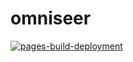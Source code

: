 # omniseer

[![pages-build-deployment](https://github.com/jburo1/omniseer/actions/workflows/pages/pages-build-deployment/badge.svg?branch=gh-pages)](https://github.com/jburo1/omniseer/actions/workflows/pages/pages-build-deployment)